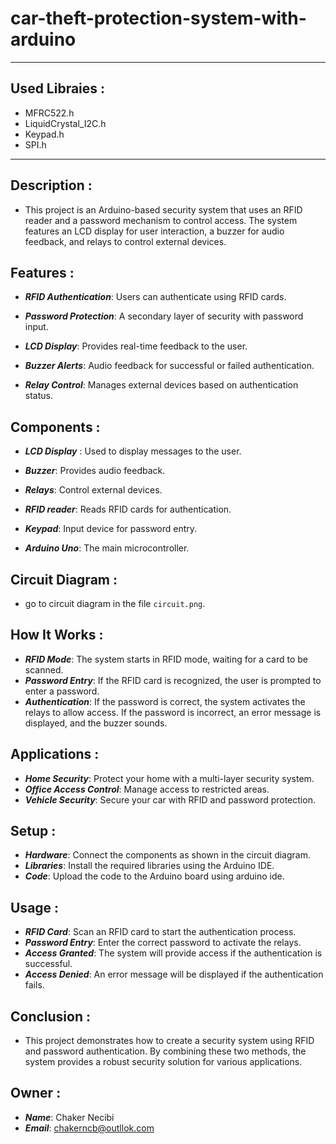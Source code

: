 # car-theft-protection-system-with-arduino 
***
## Used Libraies :

+ MFRC522.h
+ LiquidCrystal_I2C.h
+ Keypad.h
+ SPI.h

***
## Description :
   
   + This project is an Arduino-based security system that uses an RFID reader and a password mechanism to control access. The system features an LCD display for user interaction, a buzzer for audio feedback, and relays to control external devices.

## Features :

  + ***RFID Authentication***: Users can authenticate using RFID cards.

  + ***Password Protection***: A secondary layer of security with password input.

  + ***LCD Display***: Provides real-time feedback to the user.

  + ***Buzzer Alerts***: Audio feedback for successful or failed authentication.

  + ***Relay Control***: Manages external devices based on authentication status.

## Components :

  + ***LCD Display*** : Used to display messages to the user.

  + ***Buzzer***: Provides audio feedback.

  + ***Relays***: Control external devices.

  + ***RFID reader***: Reads RFID cards for authentication.

  + ***Keypad***: Input device for password entry.

  + ***Arduino Uno***: The main microcontroller.

## Circuit Diagram :
  
   + go to circuit diagram in the file `circuit.png`.

## How It Works :

  + ***RFID Mode***: The system starts in RFID mode, waiting for a card to be scanned.
  + ***Password Entry***: If the RFID card is recognized, the user is prompted to enter a password.
  + ***Authentication***: If the password is correct, the system activates the relays to allow access.
   If the password is incorrect, an error message is displayed, and the buzzer sounds.

## Applications :

  + ***Home Security***: Protect your home with a multi-layer security system.
  + ***Office Access Control***: Manage access to restricted areas.
  + ***Vehicle Security***: Secure your car with RFID and password protection.

## Setup :

  + ***Hardware***: Connect the components as shown in the circuit diagram.
  + ***Libraries***: Install the required libraries using the Arduino IDE.
  + ***Code***: Upload the code to the Arduino board using arduino ide.

## Usage :

  + ***RFID Card***: Scan an RFID card to start the authentication process.
  + ***Password Entry***: Enter the correct password to activate the relays.
  + ***Access Granted***: The system will provide access if the authentication is successful.
  + ***Access Denied***: An error message will be displayed if the authentication fails.

## Conclusion :
  
  + This project demonstrates how to create a security system using RFID and password authentication. By combining these two methods, the system provides a robust security solution for various applications.

## Owner :

  + ***Name***: Chaker Necibi
  + ***Email***: chakerncb@outllok.com